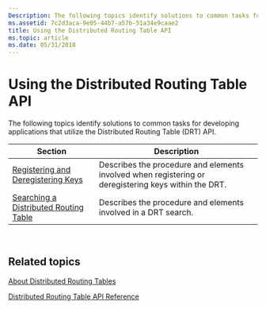 ```yaml
---
Description: The following topics identify solutions to common tasks for developing applications that utilize the Distributed Routing Table (DRT) API.
ms.assetid: 7c2d3aca-9e05-44b7-a57b-51a34e9caae2
title: Using the Distributed Routing Table API
ms.topic: article
ms.date: 05/31/2018
---
```


# Using the Distributed Routing Table API

The following topics identify solutions to common tasks for developing applications that utilize the Distributed Routing Table (DRT) API.



| Section                                                                            | Description                                                                                          |
|------------------------------------------------------------------------------------|------------------------------------------------------------------------------------------------------|
| [Registering and Deregistering Keys](registering-and-deregistering-keys.md)       | Describes the procedure and elements involved when registering or deregistering keys within the DRT. |
| [Searching a Distributed Routing Table](searching-a-distributed-routing-table.md) | Describes the procedure and elements involved in a DRT search.                                       |



 

## Related topics

<dl> <dt>

[About Distributed Routing Tables](about-distributed-routing-tables.md)
</dt> <dt>

[Distributed Routing Table API Reference](distributed-routing-table-api-reference.md)
</dt> </dl>

 

 




